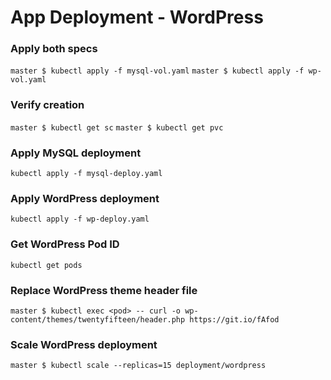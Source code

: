 # App Deployment - WordPress

### Apply both specs
`master $ kubectl apply -f mysql-vol.yaml`
`master $ kubectl apply -f wp-vol.yaml`

### Verify creation
`master $ kubectl get sc`
`master $ kubectl get pvc`

### Apply MySQL deployment
`kubectl apply -f mysql-deploy.yaml`

### Apply WordPress deployment
`kubectl apply -f wp-deploy.yaml`

### Get WordPress Pod ID
`kubectl get pods`

### Replace WordPress theme header file
`master $ kubectl exec <pod> -- curl -o wp-content/themes/twentyfifteen/header.php https://git.io/fAfod`

### Scale WordPress deployment
`master $ kubectl scale --replicas=15 deployment/wordpress`
